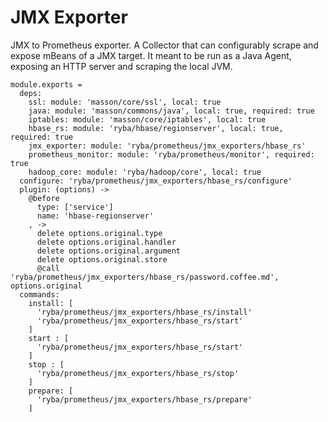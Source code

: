 
# JMX Exporter

JMX to Prometheus exporter.
A Collector that can configurably scrape and expose mBeans of a JMX target. 
It meant to be run as a Java Agent, exposing an HTTP server and scraping the local JVM.

    module.exports =
      deps:
        ssl: module: 'masson/core/ssl', local: true
        java: module: 'masson/commons/java', local: true, required: true
        iptables: module: 'masson/core/iptables', local: true
        hbase_rs: module: 'ryba/hbase/regionserver', local: true, required: true
        jmx_exporter: module: 'ryba/prometheus/jmx_exporters/hbase_rs'
        prometheus_monitor: module: 'ryba/prometheus/monitor', required: true
        hadoop_core: module: 'ryba/hadoop/core', local: true
      configure: 'ryba/prometheus/jmx_exporters/hbase_rs/configure'
      plugin: (options) ->
        @before
          type: ['service']
          name: 'hbase-regionserver'
        , ->
          delete options.original.type
          delete options.original.handler
          delete options.original.argument
          delete options.original.store
          @call 'ryba/prometheus/jmx_exporters/hbase_rs/password.coffee.md', options.original
      commands:
        install: [
          'ryba/prometheus/jmx_exporters/hbase_rs/install'
          'ryba/prometheus/jmx_exporters/hbase_rs/start'
        ]
        start : [
          'ryba/prometheus/jmx_exporters/hbase_rs/start'
        ]
        stop : [
          'ryba/prometheus/jmx_exporters/hbase_rs/stop'
        ]
        prepare: [
          'ryba/prometheus/jmx_exporters/hbase_rs/prepare'
        ]

